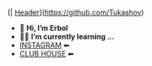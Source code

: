[| [Header](https://github.com/Tukashov/Tukashov/blob/main/assets/header.gif)](https://github.com/Tukashov)
- 👋 **Hi, I’m Erbol**
- 👨‍💻 **I’m currently learning ...**
- [INSTAGRAM](https://www.instagram.com/e1boltukashov/?hl=ru) ⬅
- [CLUB HOUSE](https://www.clubhouse.com/@erbolchik) ⬅